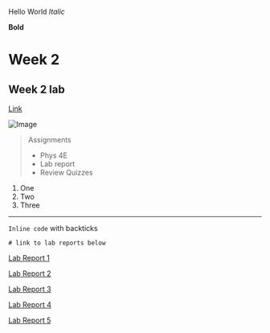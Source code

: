 Hello World
*Italic*

**Bold**

# Week 2
## Week 2 lab

[Link](https://soph-song.github.io/cse15l-lab-reports/)

![Image](http://url/a.png)

> Assignments 
> * Phys 4E
> * Lab report
> * Review Quizzes

1. One
2. Two
3. Three

---
`Inline code` with backticks

```
# link to lab reports below
```
[Lab Report 1](lab-report-1-week-2.html)

[Lab Report 2](lab-report-2-week-4.html)

[Lab Report 3](lab-report-3-week-6.html)

[Lab Report 4](lab-report-4-week-8.html)

[Lab Report 5](lab-report-5-week-10.html)